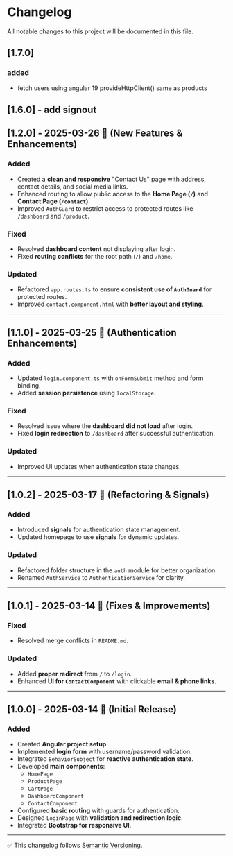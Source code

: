 # Changelog

All notable changes to this project will be documented in this file.

## [1.7.0]
### added
- fetch users using angular 19 provideHttpClient() same as products
## [1.6.0] - add signout
## [1.2.0] - 2025-03-26 🚀 (New Features & Enhancements)

### Added
- Created a **clean and responsive** "Contact Us" page with address, contact details, and social media links.
- Enhanced routing to allow public access to the **Home Page (`/`)** and **Contact Page (`/contact`)**.
- Improved `AuthGuard` to restrict access to protected routes like `/dashboard` and `/product`.

### Fixed
- Resolved **dashboard content** not displaying after login.
- Fixed **routing conflicts** for the root path (`/`) and `/home`.

### Updated
- Refactored `app.routes.ts` to ensure **consistent use of `AuthGuard`** for protected routes.
- Improved `contact.component.html` with **better layout and styling**.

---

## [1.1.0] - 2025-03-25 🔐 (Authentication Enhancements)

### Added
- Updated `login.component.ts` with `onFormSubmit` method and form binding.
- Added **session persistence** using `localStorage`.

### Fixed
- Resolved issue where the **dashboard did not load** after login.
- Fixed **login redirection** to `/dashboard` after successful authentication.

### Updated
- Improved UI updates when authentication state changes.

---

## [1.0.2] - 2025-03-17 🔧 (Refactoring & Signals)

### Added
- Introduced **signals** for authentication state management.
- Updated homepage to use **signals** for dynamic updates.

### Updated
- Refactored folder structure in the `auth` module for better organization.
- Renamed `AuthService` to `AuthenticationService` for clarity.

---

## [1.0.1] - 2025-03-14 🔧 (Fixes & Improvements)

### Fixed
- Resolved merge conflicts in `README.md`.

### Updated
- Added **proper redirect** from `/` to `/login`.
- Enhanced **UI for `ContactComponent`** with clickable **email & phone links**.

---

## [1.0.0] - 2025-03-14 🎉 (Initial Release)

### Added
- Created **Angular project setup**.
- Implemented **login form** with username/password validation.
- Integrated `BehaviorSubject` for **reactive authentication state**.
- Developed **main components**:
  - `HomePage`
  - `ProductPage`
  - `CartPage`
  - `DashboardComponent`
  - `ContactComponent`
- Configured **basic routing** with guards for authentication.
- Designed `LoginPage` with **validation and redirection logic**.
- Integrated **Bootstrap for responsive UI**.

---

✅ This changelog follows [Semantic Versioning](https://semver.org/).